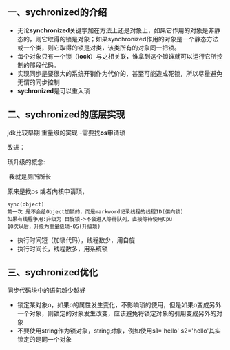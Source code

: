 ## 一、sychronized的介绍

+ 无论**synchronized**关键字加在方法上还是对象上，如果它作用的对象是非静态的，则它取得的锁是对象；如果synchronized作用的对象是一个静态方法或一个类，则它取得的锁是对类，该类所有的对象同一把锁。 
+ 每个对象只有一个锁（**lock**）与之相关联，谁拿到这个锁谁就可以运行它所控制的那段代码。 
+ 实现同步是要很大的系统开销作为代价的，甚至可能造成死锁，所以尽量避免无谓的同步控制
+ **sychronized**是可以重入琐



## 二、sychronized的底层实现

jdk比较早期 重量级的实现 -需要找**os**申请琐

改进：

琐升级的概念:

​	我就是厕所所长

原来是找os 或者内核申请琐，

```
sync(object)
第一次 是不会给Object加锁的，而是markword记录线程的线程ID(偏向锁)
如果有线程争用:升级为 自旋锁->不会进入等待队列，直接等待使用Cpu
10次以后，升级为重量级琐-OS(升级琐)
```

+ 执行时间短（加锁代码），线程数少，用自旋
+ 执行时间长，线程数多，用系统锁



## 三、sychronized优化

同步代码块中的语句越少越好



+ 锁定某对象o，如果o的属性发生变化，不影响琐的使用，但是如果o变成另外一个对象，则锁定的对象发生改变，应该避免将锁定对象的引用变成另外的对象
+ 不要使用string作为锁对象，string对象，例如使用s1='hello' s2='hello'其实锁定的是同一个对象

